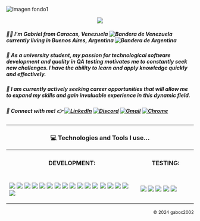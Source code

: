 ![Imagen fondo1](https://github.com/user-attachments/assets/e33cb1f6-94f1-469f-9c04-de5f137fbf23)
<p align="center">
 <img src="https://readme-typing-svg.herokuapp.com/?lines=👋+Hi+there,+nice+to+see+you!&center=true&width=360&height=30">
  
##### 🙋‍♂️ I'm Gabriel from Caracas, Venezuela ![Bandera de Venezuela](https://upload.wikimedia.org/wikipedia/commons/thumb/0/06/Flag_of_Venezuela.svg/18px-Flag_of_Venezuela.svg.png) currently living in Buenos Aires, Argentina ![Bandera de Argentina](https://upload.wikimedia.org/wikipedia/commons/thumb/1/1a/Flag_of_Argentina.svg/18px-Flag_of_Argentina.svg.png)

##### 📖 As a university student, my passion for technological software development and quality in QA testing motivates me to constantly seek new challenges. I have the ability to learn and apply knowledge quickly and effectively.

##### 💼 I am currently actively seeking career opportunities that will allow me to expand my skills and gain invaluable experience in this dynamic field.
</p>

##### 💬 Connect with me! 👉 [![LinkedIn](https://img.shields.io/badge/-Linkedin-0A66C2?style=flat&logo=Linkedin&logoColor=white)](https://www.linkedin.com/in/gabox2002/) [![Discord](https://img.shields.io/badge/-Discord-5865F2?style=flat&logo=Discord&logoColor=white)](https://discordapp.com/users/gabriel.quispe) [![Gmail](https://img.shields.io/badge/-Gmail-D14836?style=flat&logo=Gmail&logoColor=white)](mailto:gabox2002@gmail.com) [![Chrome](https://img.shields.io/badge/Visit%20my%20website-%230A66C2?style=flat&logo=Google-Chrome&logoColor=white)](https://)


***
### <p align="center">💻 Technologies and Tools I use...</p>

<table style="border: transparent; width: 100%">
  <tr style="border: transparent;">
    <td width="70%" align="center" style="border: transparent;">
      <h4 style="padding: 0;">DEVELOPMENT:</h4>
      <p align="left">
      </p>
    </td>
    <td width="30%" align="center" style="border: transparent;">
      <h4 style="padding: 0;">TESTING:</h4>
    </td>
  </tr>
  <tr style="border: transparent;">
    <td width="70%" align="center" style="border: transparent;">
      <p align="left">
       <img src="https://img.shields.io/badge/-HTML5-E34F26?style=flat&logo=html5&logoColor=white"> 
        <img src="https://img.shields.io/badge/-CSS3-1572B6?style=flat&logo=css3&logoColor=white">
        <img src="https://img.shields.io/badge/-Bootstrap-563D7C?style=flat&logo=bootstrap&logoColor=white">
        <img src="https://img.shields.io/badge/-JavaScript-eed718?style=flat&logo=javascript&logoColor=ffffff">
        <img src="https://img.shields.io/badge/-Sass-cc6699?style=flat&logo=sass&logoColor=ffffff">
        <img src="https://img.shields.io/badge/-React-000000?style=flat&logo=react&logoColor=00c8ff">
        <img src="https://img.shields.io/badge/-MongoDB-4DB33D?style=flat&logo=mongodb&logoColor=FFFFFF">
        <img src="https://img.shields.io/badge/-MySQL-F29111?style=flat&logo=mysql&logoColor=FFFFFF">
        <img src="https://img.shields.io/badge/-Express.js-787878?style=flat">
        <img src="https://img.shields.io/badge/-Node.js-3C873A?style=flat&logo=Node.js&logoColor=white">
        <img src="http://img.shields.io/badge/-Git-F1502F?style=flat&logo=git&logoColor=FFFFFF">
        <img src="http://img.shields.io/badge/-Github-000000?style=flat&logo=github&logoColor=FFFFFF">
        <img src="http://img.shields.io/badge/-VS%20Code-007ACC?style=flat&logo=visual%20studio%20code&logoColor=white">
        <img src="https://img.shields.io/badge/Python-3776AB?style=flat&logo=Python&logoColor=yellow">
        <img src="https://img.shields.io/badge/-MockAPI-FF6C37?style=flat&logoColor=white">
        <img src="http://img.shields.io/badge/-Vercel-000000?style=flat&logo=vercel&logoColor=white">
        <img src="https://img.shields.io/badge/-Netlify-00C7B7?style=flat&logo=netlify&logoColor=white">
          </p>
    </td>
    <td width="30%" align="center" style="border: transparent;">
      <p align="left">
         <img src="https://img.shields.io/badge/-Inflectra-F9A91B?style=flat&logo=SpiraPlan&logoColor=white">
        <img src="https://img.shields.io/badge/-SpiraPlan-F9A91B?style=flat&logo=SpiraPlan&logoColor=white">
        <img src="https://img.shields.io/badge/-Rapise-1B5FA5?style=flat&logo=Rapise&logoColor=white">
        <img src="https://img.shields.io/badge/-JMeter-D22128?style=flat&logo=Apache%20JMeter&logoColor=white">
        <img src="https://img.shields.io/badge/-Postman-FF6C37?style=flat&logo=Postman&logoColor=white"></br>
      </p>
    </td>
  </tr>
</table>

<p align="right">
  <sub>&copy; 2024 gabox2002</sub>
</p>

<!--
**gabox2002/gabox2002** is a ✨ _special_ ✨ repository because its `README.md` (this file) appears on your GitHub profile.

Here are some ideas to get you started:

- 🔭 I’m currently working on ...
- 🌱 I’m currently learning ...
- 👯 I’m looking to collaborate on ...
- 🤔 I’m looking for help with ...
- 💬 Ask me about ...
- 📫 How to reach me: ...
- 😄 Pronouns: ...
- ⚡ Fun fact: ...
-->
